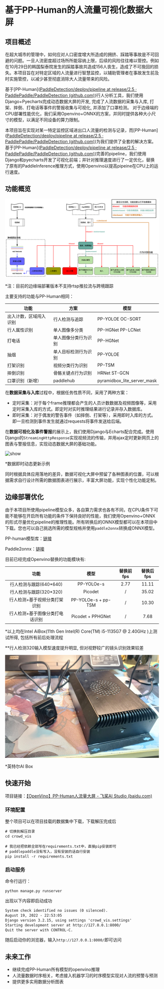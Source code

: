 # 基于PP-Human的人流量可视化数据大屏

## 项目概述

在超大城市的管理中，如何应对人口密度增大所造成的拥挤、踩踏等事故是不可回避的问题。一旦人流密度超过场所所能容纳上限，后续的风险往往难以管控。例如在10月29日的韩国梨泰院发生的踩踏事故共造成156人丧生，造成了不可挽回的损失。本项目旨在对特定区域的人流量进行智慧监控，以辅助管理者在事故发生前及时实施管控，以减少甚至彻底消除大人流量带来的风险。

基于[PP-Human]([PaddleDetection/deploy/pipeline at release/2.5 · PaddlePaddle/PaddleDetection (github.com)](https://github.com/PaddlePaddle/PaddleDetection/tree/release/2.5/deploy/pipeline))行人分析工具，我们使用Django+Pyecharts完成动态数据大屏的开发, 完成了人流数据的采集与入库, 打架、摔倒、打电话等事件的警报收集与可视化, 并添加了口罩检测。 对于边缘端的CPU部署性能优化，我们采用Openvino+ONNX的方案，并同时提供各种大小尺寸的模型，以满足不同设备的算力限制。

本项目旨在实现对某一特定监控区域进出口人流量的检测与记录，而[PP-Human]([PaddleDetection/deploy/pipeline at release/2.5 · PaddlePaddle/PaddleDetection (github.com)](https://github.com/PaddlePaddle/PaddleDetection/tree/release/2.5/deploy/pipeline))为我们提供了全套的解决方案。基于[PP-Human]([PaddleDetection/deploy/pipeline at release/2.5 · PaddlePaddle/PaddleDetection (github.com)](https://github.com/PaddlePaddle/PaddleDetection/tree/release/2.5/deploy/pipeline))完善的pipeline，我们使用Django和pyecharts开发了可视化前端；并针对推理速度进行了一定优化，替换了原有的PaddleInference推理方式，使用Openvino以提高pipeine在CPU上的运行速度。





## 功能概览

![img](README.assets/pphumanv2.png)

*注：目前的边缘端部署版本不支持rtsp推拉流与跨境跟踪

主要支持的功能与PP-Human相同：

| 功能                   | 方案                 | 模型                        |
| ---------------------- | -------------------- | --------------------------- |
| 出入计数，区域闯入识别 | 行人检测与追踪       | PP-YOLOE OC-SORT            |
| 行人属性识别           | 单人图像多分类       | PP-HGNet PP-LCNet           |
| 打电话                 | 单人图像分类行为识别 | PP-HGNet                    |
| 抽烟                   | 单人目标检测行为识别 | PP-YOLOE                    |
| 打架识别               | 视频分类行为识别     | PP-TSM                      |
| 摔倒识别               | 骨骼关键点行为识别   | HRNet ST-GCN                |
| 口罩识别（新增）       | paddlehub            | pyramidbox_lite_server_mask |



在**数据采集与入库**过程中，根据任务性质不同，采用了两种方案：

- 定时采集：对于每个frame推理都会产生的人员计数数据及视频图像等，采用定时采集入库的方式。即定时对实时推理结果进行记录并存入数据库。
- 即时采集：对于偶发的警告事件（如摔倒、打架等），采用即时入库的方式。即一旦检测到事件发生就通过requests将事件发送给后端。

在**数据可视化及事件警报**的展示上，我们使用Django与Echarts配合完成。使用Django的`StreamingHttpResponse`实现视频流的传输，并用ajax定时更新网页上的图表与警报信息，实现动态数据大屏的基础功能。

![show](README.assets/show.gif)

*数据即时动态更新示例

同时根据具体应用落地的差异，数据可视化大屏中预留了各种图表的位置，可以根据需求自行设计所需的数据图表进行展示，丰富大屏功能，实现个性化功能定制。



## 边缘部署优化

由于本项目所使用pipeline模型众多，各自算力需求也各有不同，在CPU条件下可能不能够在开启所有功能的条件下保持良好的性能，我们使用Openvino+ONNX的形式尽量优化pipeline的推理性能。所有转换后的ONNX模型都可以在本项目中下载。您也可以自己挑选所需的模型规格并使用`paddle2onnx`转换成ONNX模型。

PP-human模型库：[链接](https://github.com/PaddlePaddle/PaddleDetection/blob/release/2.5/deploy/pipeline/docs/tutorials/PPHuman_QUICK_STARTED.md#%E6%A8%A1%E5%9E%8B%E4%B8%8B%E8%BD%BD)

Paddle2onnx：[链接](https://github.com/PaddlePaddle/Paddle2ONNX)

目前已经完成Openvino替换的功能模块有:

|              功能               |        模型         | 替换前fps | 替换后fps |
| :-----------------------------: | :-----------------: | :-------: | :-------: |
|     行人检测与跟踪(640*640)     |     PP-YOLOe-s      |   2.77    |   11.11   |
|     行人检测与跟踪(320*320)     |       Picodet       |     /     |   35.02   |
|  行人检测+基于视频分类打架识别  | PP-YOLOe-s + pp-TSM |     /     |   10.30   |
| 行人检测+基于图像分类打电话识别 |  Picodet + PPHGNet  |     /     |   7.68    |

*以上均在Intel AiBox(11th Gen Intel(R) Core(TM) i5-1135G7 @ 2.40GHz  )上测试所得, 包括所有前后处理流程

**行人检测320输入模型速度提升明显, 但对视野较广的镜头识别效果较差

![aibox](README.assets/aibox.jpg)

*英特尔AI Box

## 快速开始

项目链接：[【OpenVino】PP-Human人流量大屏 - 飞桨AI Studio (baidu.com)](https://aistudio.baidu.com/aistudio/projectdetail/4694859)

### 环境配置

整个项目可以在项目挂载的数据集中下载，下载解压完成后

```shell
# 切换到解压目录
cd crowd_vis

# 我已经把依赖全部写在requirements.txt中，直接pip安装即可
# paddlepaddle没有写入，没有安装的话自行安装
pip install -r requirements.txt
```

### 启动服务

命令行运行：

```shell
python manage.py runserver
```

出现以下内容即启动成功

```
System check identified no issues (0 silenced).
August 19, 2022 - 22:53:05
Django version 3.2.15, using settings 'crowd_vis.settings'
Starting development server at http://127.0.0.1:8000/
Quit the server with CONTROL-C.
```

随后启动你的浏览器，输入`http://127.0.0.1:8000/`即可访问



## 未来工作

- 继续完成PP-Human所有模型的openvino推理
- 人流量数据时序相关，考虑接入机器学习的时序模型实现对人流的预警与预测
- 提供更多实用数据分析图表